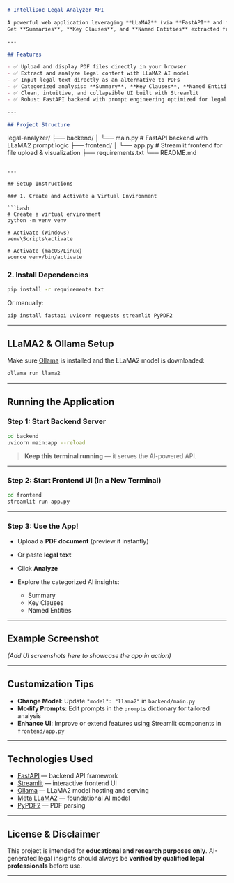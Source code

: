 ```markdown
# IntelliDoc Legal Analyzer API

A powerful web application leveraging **LLaMA2** (via **FastAPI** and **Ollama**) to analyze legal documents (PDF or text).  
Get **Summaries**, **Key Clauses**, and **Named Entities** extracted from your documents with **AI-powered NLP**.

---

## Features

- ✅ Upload and display PDF files directly in your browser  
- ✅ Extract and analyze legal content with LLaMA2 AI model  
- ✅ Input legal text directly as an alternative to PDFs  
- ✅ Categorized analysis: **Summary**, **Key Clauses**, **Named Entities**  
- ✅ Clean, intuitive, and collapsible UI built with Streamlit  
- ✅ Robust FastAPI backend with prompt engineering optimized for legal context  

---

## Project Structure

```

legal-analyzer/
├── backend/
│   └── main.py         # FastAPI backend with LLaMA2 prompt logic
├── frontend/
│   └── app.py          # Streamlit frontend for file upload & visualization
├── requirements.txt
└── README.md

````

---

## Setup Instructions

### 1. Create and Activate a Virtual Environment

```bash
# Create a virtual environment
python -m venv venv

# Activate (Windows)
venv\Scripts\activate

# Activate (macOS/Linux)
source venv/bin/activate
````

### 2. Install Dependencies

```bash
pip install -r requirements.txt
```

Or manually:

```bash
pip install fastapi uvicorn requests streamlit PyPDF2
```

---

## LLaMA2 & Ollama Setup

Make sure [Ollama](https://ollama.com) is installed and the LLaMA2 model is downloaded:

```bash
ollama run llama2
```

---

## Running the Application

### Step 1: Start Backend Server

```bash
cd backend
uvicorn main:app --reload
```

> **Keep this terminal running** — it serves the AI-powered API.

---

### Step 2: Start Frontend UI (In a New Terminal)

```bash
cd frontend
streamlit run app.py
```

---

### Step 3: Use the App!

* Upload a **PDF document** (preview it instantly)
* Or paste **legal text**
* Click **Analyze**
* Explore the categorized AI insights:

  * Summary
  * Key Clauses
  * Named Entities

---

## Example Screenshot

*(Add UI screenshots here to showcase the app in action)*

---

## Customization Tips

* **Change Model**: Update `"model": "llama2"` in `backend/main.py`
* **Modify Prompts**: Edit prompts in the `prompts` dictionary for tailored analysis
* **Enhance UI**: Improve or extend features using Streamlit components in `frontend/app.py`

---

## Technologies Used

* [FastAPI](https://fastapi.tiangolo.com/) — backend API framework
* [Streamlit](https://streamlit.io/) — interactive frontend UI
* [Ollama](https://ollama.com/) — LLaMA2 model hosting and serving
* [Meta LLaMA2](https://ai.meta.com/llama/) — foundational AI model
* [PyPDF2](https://pypi.org/project/PyPDF2/) — PDF parsing

---

## License & Disclaimer

This project is intended for **educational and research purposes only**.
AI-generated legal insights should always be **verified by qualified legal professionals** before use.

---